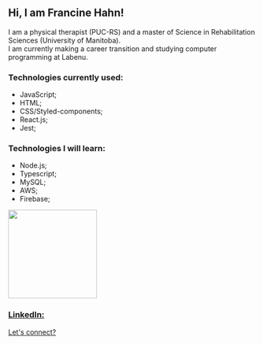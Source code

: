 ## Hi, I am Francine Hahn!

I am a physical therapist (PUC-RS) and a master of Science in Rehabilitation Sciences (University of Manitoba).
<br/>
I am currently making a career transition and studying computer programming at Labenu.

### Technologies currently used:
- JavaScript;
- HTML;
- CSS/Styled-components;
- React.js;
- Jest;

### Technologies I will learn:
- Node.js;
- Typescript;
- MySQL;
- AWS;
- Firebase;

<div>
  <a href="https://github.com/francinehahn/francinehahn"
  <img height="180em" src="https://github-readme-stats.vercel.app/api?username=francinehahn&show_icons=true&theme=radical&include_all_commits=true&count_private=true"/>
  <img height="180em" src="https://github-readme-stats.vercel.app/api/top-langs/?username=francinehahn&layout=compact&langs_count=16&theme=radical"/>
</div>

### LinkedIn:
[Let's connect?](https://www.linkedin.com/in/francine-hahn-4a0674149/)

